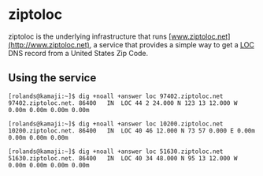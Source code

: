ziptoloc
========

ziptoloc is the underlying infrastructure that runs [www.ziptoloc.net](http://www.ziptoloc.net), a service that provides a simple way to get a [LOC](http://en.wikipedia.org/wiki/LOC_record) DNS record from a United States Zip Code.

Using the service
-----------------

    [rolands@kamaji:~]$ dig +noall +answer loc 97402.ziptoloc.net
    97402.ziptoloc.net.	86400	IN	LOC	44 2 24.000 N 123 13 12.000 W 0.00m 0.00m 0.00m 0.00m
    
    [rolands@kamaji:~]$ dig +noall +answer loc 10200.ziptoloc.net
    10200.ziptoloc.net.	86400	IN	LOC	40 46 12.000 N 73 57 0.000 E 0.00m 0.00m 0.00m 0.00m
    
    [rolands@kamaji:~]$ dig +noall +answer loc 51630.ziptoloc.net
    51630.ziptoloc.net.	86400	IN	LOC	40 34 48.000 N 95 13 12.000 W 0.00m 0.00m 0.00m 0.00m
